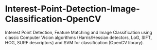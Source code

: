 # Interest-Point-Detection-Image-Classification-OpenCV

Interest Point Detection, Feature Matching and Image Classification using classic Computer Vision algorithms (Harris/Hessian detectors, LoG, SIFT, HOG, SURF descriptors)
and SVM for classification (OpenCV library).
